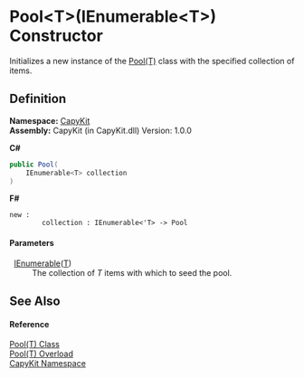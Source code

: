 # Pool&lt;T&gt;(IEnumerable&lt;T&gt;) Constructor


Initializes a new instance of the <a href="T_CapyKit_Pool_1.md">Pool(T)</a> class with the specified collection of items.



## Definition
**Namespace:** <a href="N_CapyKit.md">CapyKit</a>  
**Assembly:** CapyKit (in CapyKit.dll) Version: 1.0.0

**C#**
``` C#
public Pool(
	IEnumerable<T> collection
)
```
**F#**
``` F#
new : 
        collection : IEnumerable<'T> -> Pool
```



#### Parameters
<dl><dt>  <a href="https://learn.microsoft.com/dotnet/api/system.collections.generic.ienumerable-1" target="_blank" rel="noopener noreferrer">IEnumerable</a>(<a href="T_CapyKit_Pool_1.md">T</a>)</dt><dd>The collection of <em>T</em> items with which to seed the pool.</dd></dl>

## See Also


#### Reference
<a href="T_CapyKit_Pool_1.md">Pool(T) Class</a>  
<a href="Overload_CapyKit_Pool_1__ctor.md">Pool(T) Overload</a>  
<a href="N_CapyKit.md">CapyKit Namespace</a>  
